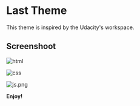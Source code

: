 # Last Theme
This theme is inspired by the Udacity's workspace.

## Screenshoot

![html](https://i.loli.net/2018/06/23/5b2e257abb8f8.png)

![css](https://i.loli.net/2018/06/23/5b2e25ef9ea18.png)

![js.png](https://i.loli.net/2018/06/23/5b2e2627ecbe9.png)

**Enjoy!**
